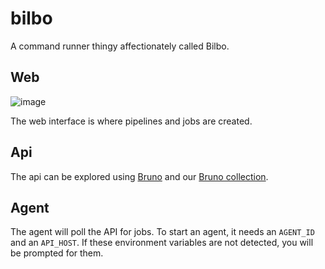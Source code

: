 # bilbo

A command runner thingy affectionately called Bilbo.

## Web

![image](https://github.com/johnnyfreeman/bilbo/assets/371481/92c381db-9f0f-4f7c-b67b-4b3afe6a4587)

The web interface is where pipelines and jobs are created.

## Api

The api can be explored using [Bruno](https://www.usebruno.com/) and our [Bruno collection](/bruno).

## Agent

The agent will poll the API for jobs. To start an agent, it needs an `AGENT_ID` and an `API_HOST`. If these environment variables are not detected, you will be prompted for them.
